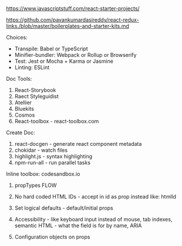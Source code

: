 https://www.javascriptstuff.com/react-starter-projects/

https://github.com/pavankumardasireddy/react-redux-links./blob/master/boilerplates-and-starter-kits.md

Choices:
- Transpile: Babel or TypeScript
- Minifier-bundler: Webpack or Rollup or Browserify
- Test: Jest or Mocha + Karma or Jasmine
- Linting: ESLint

Doc Tools:
1. React-Storybook
2. Raect Styleguidist
3. Atellier
4. Bluekits
5. Cosmos
6. React-toolbox - react-toolbox.com

Create Doc:
1. react-docgen - generate react component metadata
2. chokidar - watch files
3. highlight.js - syntax highlighting
4. npm-run-all - run parallel tasks

Inline toolbox:
codesandbox.io

1. propTypes
FLOW

2. No hard coded HTML IDs - accept in id as prop instead like: htmlId

3. Set logical defaults - default/initial props

4. Accessibility - like keyboard input instead of mouse, tab indexes, semantic HTML - what the field is for by name, ARIA

5. Configuration objects on props